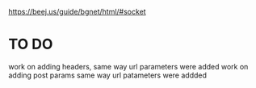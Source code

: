 https://beej.us/guide/bgnet/html/#socket


# TO DO
work on adding headers, same way url parameters were added
work on adding post params same way url patameters were addded
